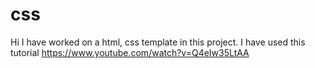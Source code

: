 # css
Hi I have worked on a html, css template in this project. I have used this tutorial https://www.youtube.com/watch?v=Q4eIw35LtAA
